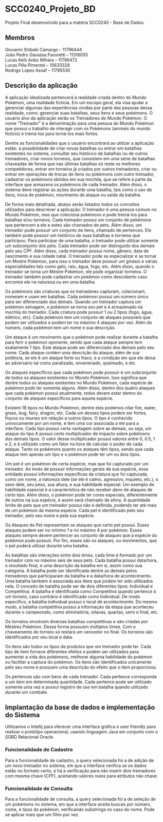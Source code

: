 # SCC0240_Projeto_BD
Projeto Final desenvolvido para a matéria SCC0240 - Base de Dados.

## Membros

Giovanni Shibaki Camargo – 11796444\
João Pedro Gavassa Favoretti – 11316055\
Lucas Keiti Anbo Mihara – 11796472\
Lucas Pilla Pimentel – 10633328\
Rodrigo Lopes Assaf – 11795530

## Descrição da aplicação
A aplicação idealizada pertencerá à realidade criada dentro do Mundo Pokémon, uma realidade fictícia. Em um escopo geral, ela visa ajudar a gerenciar algumas das experiências vividas por parte das pessoas dessa realidade, como: gerenciar suas batalhas, seus itens e seus pokémons. O usuário alvo da aplicação serão os Treinadores do Mundo Pokémon. O nome “Treinador” é a denominação para uma pessoa do Mundo Pokémon que possui o trabalho de interagir com os Pokémons (animais do mundo fictício) e treiná-los para torná-los mais fortes.
  
Dentre as funcionalidades que o usuário encontrará ao utilizar a aplicação estão: a possibilidade de criar novas batalhas ou entrar em batalhas existentes no sistema, consultar seu histórico de batalhas ou de outros treinadores, criar novos torneios, que consistem em uma série de batalhas chaveadas de forma que nas últimas batalhas só reste os melhores competidores, entrar em torneios já criados por outros treinadores, criar ou entrar em operações de trocas de itens ou pokémons com outro treinador, cadastrar os pokémons obtidos em sua mochila, que se refere à parte da interface que armazena os pokémons de cada treinador. Além disso, o sistema  deve registrar as ações durante uma batalha, tais como o uso de itens, troca de pokémon, movimento de ataque ou saída da batalha.
  
De forma mais detalhada, abaixo serão listados todos os conceitos utilizados para descrever a aplicação: O treinador é uma pessoa comum no Mundo Pokémon, mas que coleciona pokémons e pode treiná-los para batalhas e/ou torneios. Cada treinador possui um conjunto de pokémons que pertencem a ele e estes são chamados de pets. Além disso, um treinador pode possuir um conjunto de itens, chamado de pertences. Ele também pode possuir um histórico de suas batalhas e torneios que participou. Para participar de uma batalha, o treinador pode utilizar somente um subconjunto dos pets. Cada treinador pode ser distinguido dos demais pelo seu CPF. Além disso, cada treinador possui nome, gênero, data de nascimento e sua cidade natal. O treinador pode se especializar e se tornar um Mestre Pokémon, para isso o treinador deve possuir um ginásio e várias especialidades tais como gelo, raio, água, fogo, etc. Além disso, quando o treinador se torna um Mestre Pokémon, ele pode organizar torneios. O treinador também pode cadastrar um pokémon como descoberto caso encontre ele na natureza ou em uma batalha.
  
Os pokémons são criaturas que os treinadores capturam, colecionam, nomeiam e usam em batalhas. Cada pokémon possui um número único para ser diferenciado dos demais. Quando um treinador captura um pokémon selvagem, o pokémon se torna seu pet e é armazenado na mochila do treinador. Cada criatura pode possuir 1 ou 2 tipos (fogo, água, elétrico, etc). Cada pokémon tem um conjunto de ataques possíveis que podem ser utilizados e podem ter no máximo 4 ataques por vez. Além do número, cada pokémon tem um nome e sua descrição.
  
Um ataque é um movimento que o pokémon pode realizar durante a batalha para ferir o pokémon oponente, sendo que cada ataque sempre tem exatamente 1 tipo. Este ataque pode ser diferenciado dos demais pelo seu nome. Cada ataque contém uma descrição do ataque, além de sua potência, se ele é um ataque forte ou fraco, e a condição em que ele deixa ao adversário tal como paralizado, envenenado, queimado, e etc.

Os ataques específicos  que cada pokémon pode possuir é um subconjunto de todos os ataques existentes no Mundo Pokémon. Isso significa que dentre todos os ataques existentes no Mundo Pokémon, cada espécie de pokémon pode ter somente alguns. Além disso, dentro dos quatro ataques que cada pokémon possui atualmente, todos devem estar dentro do conjunto de ataques específicos para aquela espécie.

Existem 18 tipos no Mundo Pokémon, dentre eles podemos citar fire, water, grass, bug, fairy, dragon, etc. Cada um desses tipos podem ser fortes, fracos ou imunes em relação a outros tipos. O tipo é conhecido univocamente por um nome, e tem uma cor associada a ele para a interface. Cada tipo possui certa vantagem sobre as demais, ou seja, um ataque do tipo A possui certo multiplicador de impacto sobre pokémons dos demais tipos. O valor desse multiplicador possui valores entre 0, 0.5, 1 e 2, e é utilizado como um fator na hora de calcular o poder de cada ataque. Tanto os pokémons quanto os ataques têm tipos, sendo que cada ataque tem apenas um tipo e o pokémon pode ter um ou dois tipos. 

Um pet é um pokémon de certa espécie, mas que foi capturado por um treinador. Ao invés de possuir informações gerais da sua espécie, essa entidade possuí informações específicas da criatura que foi capturada, como um nome, a natureza dele (se ele é calmo, agressivo, inquieto, etc.), o sexo dele, seu peso, sua altura, e sua habilidade especial. Um exemplo de habilidade especial é a característica de não receber dano de ataques de certo tipo. Além disso, o pokémon pode ter cores especiais, diferentemente de outros na sua espécie, e assim será chamado de shiny. A quantidade limite de pets que um treinador possui não é definida, podendo ter até mais de um pokémon da mesma espécie. Cada pet é identificado pelo seu treinador, pelo seu nome e pela sua espécie.

Os Ataques do Pet representam os ataques que certo pet possui. Esses ataques podem ser no mínimo 1 e no máximo 4 por pokémon. Esses ataques sempre devem pertencer ao conjunto de ataques que a espécie do pokémon pode possuir. Por fim, esses são os ataques, ou movimentos, que o pet poderá utilizar durante uma batalha.

As batalhas são interações entre dois times, cada time é formado por um treinador com no máximo seis de seus pets. Cada batalha possui data/hora, o resultado final, e uma descrição da batalha em si, assim como sua categoria. A batalha pode ser identificada dentre as demais pelos treinadores que participaram da batalha e a data/hora de acontecimento. Uma batalha também é associada aos itens que podem ter sido utilizados nela. O conceito de batalha pode ser de dois diferentes tipos: Individual e Competitiva. A batalha é identificada como Competitiva quando pertence à um torneio, caso contrário é identificada como Individual. De modo específico, a batalha individual possui o local de acontecimento. Do mesmo modo, a batalha competitiva possui a informação da etapa que aconteceu durante o campeonato, como eliminatória, oitavas, quartas, semi e final, etc.

Os torneios envolvem diversas batalhas competitivas e são criadas por Mestres Pokémon. Dessa forma possuem múltiplos times. Com o chaveamento do torneio só restará um vencedor no final. Os torneios são identificados por seu local e data.

Os itens são todos os tipos de produtos que um treinador pode ter. Cada tipo de item fornece diferentes efeitos e podem ser utilizados para aumentar a vida dos pokémons, melhorar alguma habilidade do pokémon ou facilitar a captura do pokémon. Os itens são identificados unicamente pelo seu nome e possuem uma descrição do efeito que o item proporciona.

Os pertences são com bens de cada treinador. Cada pertence corresponde a um item em determinada quantidade. Cada pertence pode ser utilizado somente uma vez e possui registro de uso em batalha quando utilizado durante um combate.

## Implantação da base de dados e implementação do Sistema
Utilizamos o Intellij para oferecer uma interface gráfica e user friendly para realizar o protótipo operacional, usando linguagem Java em conjunto com o SGBD Relacional Oracle.

### Funcionalidade de Cadastro
Para a funcionalidade de cadastro, a query selecionada foi a de adição de um novo treinador no sistema, em que a interface verifica se os dados estão no formato certo, e há a verificação para não inserir dois treinadores com mesma chave (CPF), aceitando valores nulos para atributos não chave.

### Funcionalidade de Consulta
Para a funcionalidade de consulta, a query selecionada foi a de seleção de um pokémons no sistema, em que a interface aceita buscas por número, nome, e tipos do pokémon, verificando substrings no caso do nome. Pode se aplicar mais que um filtro por vez.
